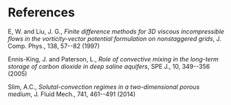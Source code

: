 # References

E, W. and Liu, J. G., *Finite difference methods for 3D viscous incompressible flows in the vorticity-vector potential formulation on nonstaggered grids*, J. Comp. Phys., 138, 57--82 (1997) <a id="E1997"></a>

Ennis-King, J. and Paterson, L.,  *Role of convective mixing in the long-term storage of carbon dioxide in deep saline aquifers*, SPE J., 10, 349--356 (2005) <a id="Ennis-King2005"></a>

Slim, A.C., *Solutal-convection regimes in a two-dimensional porous medium*, J. Fluid Mech., 741, 461--491 (2014) <a id="Slim2014"></a>
